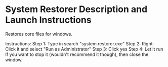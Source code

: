 # System Restorer Description and Launch Instructions
Restores core files for windows.

Instructions:
Step 1: Type in search "system restorer.exe"
Step 2: Right-Click it and select "Run as Administrator"
Step 3: Click yes
Step 4: Let it run
If you want to stop it (wouldn't recommend it though), then close the window.

